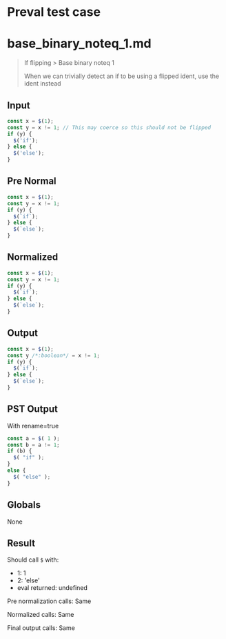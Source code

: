 # Preval test case

# base_binary_noteq_1.md

> If flipping > Base binary noteq 1
>
> When we can trivially detect an if to be using a flipped ident, use the ident instead

## Input

`````js filename=intro
const x = $(1);
const y = x != 1; // This may coerce so this should not be flipped
if (y) {
  $('if');
} else {
  $('else');
}
`````

## Pre Normal


`````js filename=intro
const x = $(1);
const y = x != 1;
if (y) {
  $(`if`);
} else {
  $(`else`);
}
`````

## Normalized


`````js filename=intro
const x = $(1);
const y = x != 1;
if (y) {
  $(`if`);
} else {
  $(`else`);
}
`````

## Output


`````js filename=intro
const x = $(1);
const y /*:boolean*/ = x != 1;
if (y) {
  $(`if`);
} else {
  $(`else`);
}
`````

## PST Output

With rename=true

`````js filename=intro
const a = $( 1 );
const b = a != 1;
if (b) {
  $( "if" );
}
else {
  $( "else" );
}
`````

## Globals

None

## Result

Should call `$` with:
 - 1: 1
 - 2: 'else'
 - eval returned: undefined

Pre normalization calls: Same

Normalized calls: Same

Final output calls: Same
